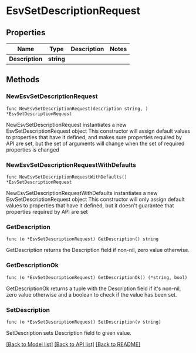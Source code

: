 # EsvSetDescriptionRequest

## Properties

Name | Type | Description | Notes
------------ | ------------- | ------------- | -------------
**Description** | **string** |  | 

## Methods

### NewEsvSetDescriptionRequest

`func NewEsvSetDescriptionRequest(description string, ) *EsvSetDescriptionRequest`

NewEsvSetDescriptionRequest instantiates a new EsvSetDescriptionRequest object
This constructor will assign default values to properties that have it defined,
and makes sure properties required by API are set, but the set of arguments
will change when the set of required properties is changed

### NewEsvSetDescriptionRequestWithDefaults

`func NewEsvSetDescriptionRequestWithDefaults() *EsvSetDescriptionRequest`

NewEsvSetDescriptionRequestWithDefaults instantiates a new EsvSetDescriptionRequest object
This constructor will only assign default values to properties that have it defined,
but it doesn't guarantee that properties required by API are set

### GetDescription

`func (o *EsvSetDescriptionRequest) GetDescription() string`

GetDescription returns the Description field if non-nil, zero value otherwise.

### GetDescriptionOk

`func (o *EsvSetDescriptionRequest) GetDescriptionOk() (*string, bool)`

GetDescriptionOk returns a tuple with the Description field if it's non-nil, zero value otherwise
and a boolean to check if the value has been set.

### SetDescription

`func (o *EsvSetDescriptionRequest) SetDescription(v string)`

SetDescription sets Description field to given value.



[[Back to Model list]](../README.md#documentation-for-models) [[Back to API list]](../README.md#documentation-for-api-endpoints) [[Back to README]](../README.md)



